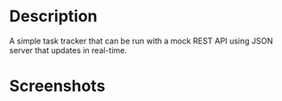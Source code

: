 # Description

A simple task tracker that can be run with a mock REST API using JSON server that updates in real-time.

# Screenshots
